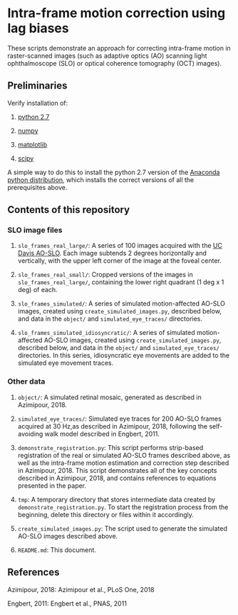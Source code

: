 # Intra-frame motion correction using lag biases

These scripts demonstrate an approach for correcting intra-frame motion in raster-scanned images (such as adaptive optics (AO) scanning light ophthalmoscope (SLO) or optical coherence tomography (OCT) images).

## Preliminaries

Verify installation of:

1. [python 2.7](https://www.python.org/download/releases/2.7/)

2. [numpy](http://numpy.org)

3. [matplotlib](http://matplotlib.org)

4. [scipy](https://www.scipy.org/)

A simple way to do this to install the python 2.7 version of the [Anaconda python distribution](https://www.anaconda.com/distribution/), which installs the correct versions of all the prerequisites above.

## Contents of this repository

### SLO image files

1. `slo_frames_real_large/`: A series of 100 images acquired with the [UC Davis AO-SLO](http://vsri.ucdavis.edu). Each image subtends 2 degrees horizontally and vertically, with the upper left corner of the image at the foveal center.

1. `slo_frames_real_small/`: Cropped versions of the images in `slo_frames_real_large/`, containing the lower right quadrant (1 deg x 1 deg) of each.

1. `slo_frames_simulated/`: A series of simulated motion-affected AO-SLO images, created using `create_simulated_images.py`, described below, and data in the `object/` and `simulated_eye_traces/` directories.

1. `slo_frames_simulated_idiosyncratic/`: A series of simulated motion-affected AO-SLO images, created using `create_simulated_images.py`, described below, and data in the `object/` and `simulated_eye_traces/` directories. In this series, idiosyncratic eye movements are added to the simulated eye movement traces.

### Other data

1. `object/`: A simulated retinal mosaic, generated as described in Azimipour, 2018.

1. `simulated_eye_traces/`: Simulated eye traces for 200 AO-SLO frames acquired at 30 Hz,as described in Azimipour, 2018, following the self-avoiding walk model described in Engbert, 2011.

1. `demonstrate_registration.py`: This script performs strip-based registration of the real or simulated AO-SLO frames described above, as well as the intra-frame motion estimation and correction step described in Azimipour, 2018. This script demonstrates all of the key concepts described in Azimipour, 2018, and contains references to equations presented in the paper.

1. `tmp`: A temporary directory that stores intermediate data created by `demonstrate_registration.py`. To start the registration process from the beginning, delete this directory or files within it accordingly.

1. `create_simulated_images.py`: The script used to generate the simulated AO-SLO images described above.

1. `README.md`: This document.

## References

Azimipour, 2018: Azimipour et al., PLoS One, 2018

Engbert, 2011: Engbert et al., PNAS, 2011
